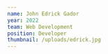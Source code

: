 ```yaml
---
name: John Edrick Gador
year: 2022
team: Web Development
position: Developer
thumbnail: /uploads/edrick.jpg
---
```

